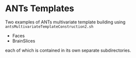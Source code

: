 ANTs Templates
=======================

Two examples of ANTs multivariate template building using `antsMultivariateTemplateConstruction2.sh`

* Faces
* BrainSlices

each of which is contained in its own separate subdirectories.


